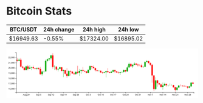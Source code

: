 # Bitcoin Stats

BTC/USDT|24h change|24h high|24h low|
|---|---|---|---|
|$16949.63|-0.55%|$17324.00|$16895.02|

<img src="./chart.svg">
